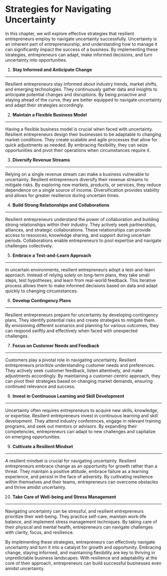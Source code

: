 Strategies for Navigating Uncertainty
==============================================

In this chapter, we will explore effective strategies that resilient entrepreneurs employ to navigate uncertainty successfully. Uncertainty is an inherent part of entrepreneurship, and understanding how to manage it can significantly impact the success of a business. By implementing these strategies, entrepreneurs can adapt, make informed decisions, and turn uncertainty into opportunities.

1. **Stay Informed and Anticipate Change**
------------------------------------------

Resilient entrepreneurs stay informed about industry trends, market shifts, and emerging technologies. They continuously gather data and insights to anticipate potential changes and disruptions. By being proactive and staying ahead of the curve, they are better equipped to navigate uncertainty and adapt their strategies accordingly.

2. **Maintain a Flexible Business Model**
-----------------------------------------

Having a flexible business model is crucial when faced with uncertainty. Resilient entrepreneurs design their businesses to be adaptable to changing market conditions. They create scalable and agile processes that allow for quick adjustments as needed. By embracing flexibility, they can seize opportunities and pivot their operations when circumstances require it.

3. **Diversify Revenue Streams**
--------------------------------

Relying on a single revenue stream can make a business vulnerable to uncertainty. Resilient entrepreneurs diversify their revenue streams to mitigate risks. By exploring new markets, products, or services, they reduce dependence on a single source of income. Diversification provides stability and allows for greater resilience during uncertain times.

4. **Build Strong Relationships and Collaborations**
----------------------------------------------------

Resilient entrepreneurs understand the power of collaboration and building strong relationships within their industry. They actively seek partnerships, alliances, and strategic collaborations. These relationships can provide access to resources, knowledge sharing, and support during uncertain periods. Collaborations enable entrepreneurs to pool expertise and navigate challenges collectively.

5. **Embrace a Test-and-Learn Approach**
----------------------------------------

In uncertain environments, resilient entrepreneurs adopt a test-and-learn approach. Instead of relying solely on long-term plans, they take small steps, test hypotheses, and learn from real-world feedback. This iterative process allows them to make informed decisions based on data and adapt quickly to changing circumstances.

6. **Develop Contingency Plans**
--------------------------------

Resilient entrepreneurs prepare for uncertainty by developing contingency plans. They identify potential risks and create strategies to mitigate them. By envisioning different scenarios and planning for various outcomes, they can respond swiftly and effectively when faced with unexpected challenges.

7. **Focus on Customer Needs and Feedback**
-------------------------------------------

Customers play a pivotal role in navigating uncertainty. Resilient entrepreneurs prioritize understanding customer needs and preferences. They actively seek customer feedback, listen attentively, and make adjustments accordingly. By maintaining a customer-centric approach, they can pivot their strategies based on changing market demands, ensuring continued relevance and success.

8. **Invest in Continuous Learning and Skill Development**
----------------------------------------------------------

Uncertainty often requires entrepreneurs to acquire new skills, knowledge, or expertise. Resilient entrepreneurs invest in continuous learning and skill development. They attend industry conferences, engage in relevant training programs, and seek out mentors or advisors. By expanding their competencies, entrepreneurs can adapt to new challenges and capitalize on emerging opportunities.

9. **Cultivate a Resilient Mindset**
------------------------------------

A resilient mindset is crucial for navigating uncertainty. Resilient entrepreneurs embrace change as an opportunity for growth rather than a threat. They maintain a positive attitude, embrace failure as a learning experience, and persist in the face of adversity. By cultivating resilience within themselves and their teams, entrepreneurs can overcome obstacles and thrive amidst uncertainty.

10. **Take Care of Well-being and Stress Management**
-----------------------------------------------------

Navigating uncertainty can be stressful, and resilient entrepreneurs prioritize their well-being. They practice self-care, maintain work-life balance, and implement stress management techniques. By taking care of their physical and mental health, entrepreneurs can navigate challenges with clarity, focus, and resilience.

By implementing these strategies, entrepreneurs can effectively navigate uncertainty and turn it into a catalyst for growth and opportunity. Embracing change, staying informed, and maintaining flexibility are key to thriving in unpredictable business landscapes. With resilience and adaptability at the core of their approach, entrepreneurs can build successful businesses even amidst uncertainty.
